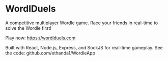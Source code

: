 # WordlDuels


A competitive multiplayer Wordle game. Race your friends in real-time to solve the Wordle first!

Play now: https://wordlduels.com

Built with React, Node.js, Express, and SockJS for real-time gameplay.
See the code: github.com/ethanda1/WordleApp
